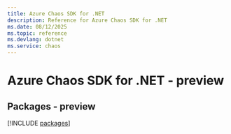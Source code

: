 ```yaml
---
title: Azure Chaos SDK for .NET
description: Reference for Azure Chaos SDK for .NET
ms.date: 08/12/2025
ms.topic: reference
ms.devlang: dotnet
ms.service: chaos
---
```

# Azure Chaos SDK for .NET - preview
## Packages - preview
[!INCLUDE [packages](chaos-index.md)]